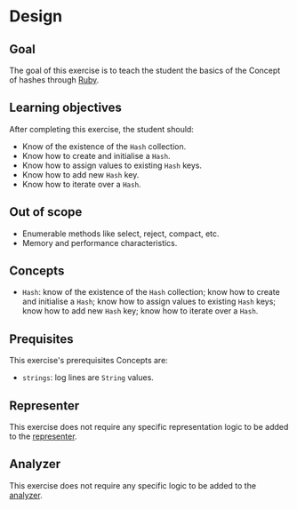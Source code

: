 # Design

## Goal

The goal of this exercise is to teach the student the basics of the Concept of hashes through [Ruby][ruby-doc-hash].

## Learning objectives

After completing this exercise, the student should:

- Know of the existence of the `Hash` collection.
- Know how to create and initialise a `Hash`.
- Know how to assign values to existing `Hash` keys.
- Know how to add new `Hash` key.
- Know how to iterate over a `Hash`.

## Out of scope

- Enumerable methods like select, reject, compact, etc.
- Memory and performance characteristics.

## Concepts

- `Hash`: know of the existence of the `Hash` collection; know how to create and initialise a `Hash`; know how to assign values to existing `Hash` keys; know how to add new `Hash` key; know how to iterate over a `Hash`.

## Prequisites

This exercise's prerequisites Concepts are:

- `strings`: log lines are `String` values.

## Representer

This exercise does not require any specific representation logic to be added to the [representer][representer].

## Analyzer

This exercise does not require any specific logic to be added to the [analyzer][analyzer].

[analyzer]: https://github.com/exercism/ruby-analyzer
[representer]: https://github.com/exercism/ruby-representer
[ruby-doc-hash]: https://ruby-doc.org/core-2.7.1/Hash.html
